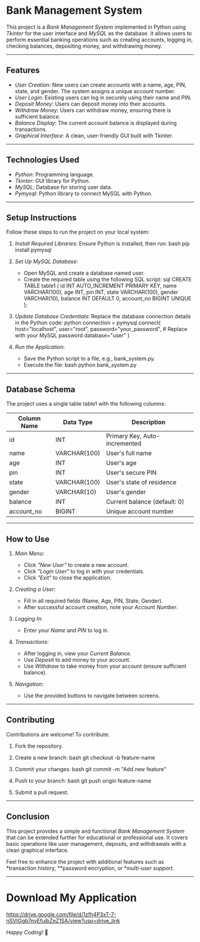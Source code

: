 # Bank Management System

This project is a *Bank Management System* implemented in Python using *Tkinter* for the user interface and *MySQL* as the database. It allows users to perform essential banking operations such as creating accounts, logging in, checking balances, depositing money, and withdrawing money.

---

## Features

- *User Creation*: New users can create accounts with a name, age, PIN, state, and gender. The system assigns a unique account number.
- *User Login*: Existing users can log in securely using their name and PIN.
- *Deposit Money*: Users can deposit money into their accounts.
- *Withdraw Money*: Users can withdraw money, ensuring there is sufficient balance.
- *Balance Display*: The current account balance is displayed during transactions.
- *Graphical Interface*: A clean, user-friendly GUI built with Tkinter.

---

## Technologies Used

- *Python*: Programming language.
- *Tkinter*: GUI library for Python.
- *MySQL*: Database for storing user data.
- *Pymysql*: Python library to connect MySQL with Python.

---

## Setup Instructions

Follow these steps to run the project on your local system:

1. *Install Required Libraries*:
   Ensure Python is installed, then run:
   bash
   pip install pymysql
   

2. *Set Up MySQL Database*:
   - Open MySQL and create a database named user.
   - Create the required table using the following SQL script:
     sql
     CREATE TABLE table1 (
         id INT AUTO_INCREMENT PRIMARY KEY,
         name VARCHAR(100),
         age INT,
         pin INT,
         state VARCHAR(100),
         gender VARCHAR(10),
         balance INT DEFAULT 0,
         account_no BIGINT UNIQUE
     );
     

3. *Update Database Credentials*:
   Replace the database connection details in the Python code:
   python
   connection = pymysql.connect(
       host="localhost",
       user="root",
       password="your_password",  # Replace with your MySQL password
       database="user"
   )
   

4. *Run the Application*:
   - Save the Python script to a file, e.g., bank_system.py.
   - Execute the file:
     bash
     python bank_system.py
     

---

## Database Schema

The project uses a single table table1 with the following columns:

| Column Name  | Data Type    | Description                      |
|--------------|--------------|----------------------------------|
| id         | INT          | Primary Key, Auto-incremented   |
| name       | VARCHAR(100) | User's full name                |
| age        | INT          | User's age                      |
| pin        | INT          | User's secure PIN               |
| state      | VARCHAR(100) | User's state of residence       |
| gender     | VARCHAR(10)  | User's gender                   |
| balance    | INT          | Current balance (default: 0)    |
| account_no | BIGINT       | Unique account number           |

---

## How to Use

1. *Main Menu*:
   - Click *"New User"* to create a new account.
   - Click *"Login User"* to log in with your credentials.
   - Click *"Exit"* to close the application.

2. *Creating a User*:
   - Fill in all required fields (Name, Age, PIN, State, Gender).
   - After successful account creation, note your *Account Number*.

3. *Logging In*:
   - Enter your *Name* and *PIN* to log in.

4. *Transactions*:
   - After logging in, view your *Current Balance*.
   - Use *Deposit* to add money to your account.
   - Use *Withdraw* to take money from your account (ensure sufficient balance).

5. *Navigation*:
   - Use the provided buttons to navigate between screens.

---

## Contributing

Contributions are welcome! To contribute:

1. Fork the repository.
2. Create a new branch:
   bash
   git checkout -b feature-name
   
3. Commit your changes:
   bash
   git commit -m "Add new feature"
   
4. Push to your branch:
   bash
   git push origin feature-name
   
5. Submit a pull request.

---

## Conclusion

This project provides a simple and functional *Bank Management System* that can be extended further for educational or professional use. It covers basic operations like user management, deposits, and withdrawals with a clean graphical interface.

Feel free to enhance the project with additional features such as *transaction history, **password encryption, or **multi-user support*.

---

# Download My Application

https://drive.google.com/file/d/1zfh4P3xT-7-nSVtGgb7nvEfuibZeZ1SA/view?usp=drive_link

*Happy Coding!* 🎉
